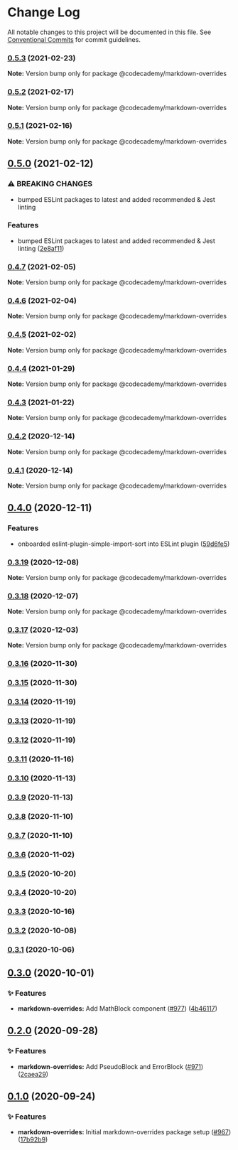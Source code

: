 # Change Log

All notable changes to this project will be documented in this file.
See [Conventional Commits](https://conventionalcommits.org) for commit guidelines.

### [0.5.3](https://github.com/Codecademy/client-modules/compare/@codecademy/markdown-overrides@0.5.2...@codecademy/markdown-overrides@0.5.3) (2021-02-23)

**Note:** Version bump only for package @codecademy/markdown-overrides





### [0.5.2](https://github.com/Codecademy/client-modules/compare/@codecademy/markdown-overrides@0.5.1...@codecademy/markdown-overrides@0.5.2) (2021-02-17)

**Note:** Version bump only for package @codecademy/markdown-overrides





### [0.5.1](https://github.com/Codecademy/client-modules/compare/@codecademy/markdown-overrides@0.5.0...@codecademy/markdown-overrides@0.5.1) (2021-02-16)

**Note:** Version bump only for package @codecademy/markdown-overrides





## [0.5.0](https://github.com/Codecademy/client-modules/compare/@codecademy/markdown-overrides@0.4.7...@codecademy/markdown-overrides@0.5.0) (2021-02-12)


### ⚠ BREAKING CHANGES

* bumped ESLint packages to latest and added recommended & Jest linting

### Features

* bumped ESLint packages to latest and added recommended & Jest linting ([2e8af11](https://github.com/Codecademy/client-modules/commit/2e8af111b372f35f1cfca28cbc22744f7489615d))



### [0.4.7](https://github.com/Codecademy/client-modules/compare/@codecademy/markdown-overrides@0.4.6...@codecademy/markdown-overrides@0.4.7) (2021-02-05)

**Note:** Version bump only for package @codecademy/markdown-overrides





### [0.4.6](https://github.com/Codecademy/client-modules/compare/@codecademy/markdown-overrides@0.4.5...@codecademy/markdown-overrides@0.4.6) (2021-02-04)

**Note:** Version bump only for package @codecademy/markdown-overrides





### [0.4.5](https://github.com/Codecademy/client-modules/compare/@codecademy/markdown-overrides@0.4.4...@codecademy/markdown-overrides@0.4.5) (2021-02-02)

**Note:** Version bump only for package @codecademy/markdown-overrides





### [0.4.4](https://github.com/Codecademy/client-modules/compare/@codecademy/markdown-overrides@0.4.3...@codecademy/markdown-overrides@0.4.4) (2021-01-29)

**Note:** Version bump only for package @codecademy/markdown-overrides





### [0.4.3](https://github.com/Codecademy/client-modules/compare/@codecademy/markdown-overrides@0.4.2...@codecademy/markdown-overrides@0.4.3) (2021-01-22)

**Note:** Version bump only for package @codecademy/markdown-overrides





### [0.4.2](https://github.com/Codecademy/client-modules/compare/@codecademy/markdown-overrides@0.4.1...@codecademy/markdown-overrides@0.4.2) (2020-12-14)

**Note:** Version bump only for package @codecademy/markdown-overrides





### [0.4.1](https://github.com/Codecademy/client-modules/compare/@codecademy/markdown-overrides@0.4.0...@codecademy/markdown-overrides@0.4.1) (2020-12-14)

**Note:** Version bump only for package @codecademy/markdown-overrides





## [0.4.0](https://github.com/Codecademy/client-modules/compare/@codecademy/markdown-overrides@0.3.19...@codecademy/markdown-overrides@0.4.0) (2020-12-11)


### Features

* onboarded eslint-plugin-simple-import-sort into ESLint plugin ([59d6fe5](https://github.com/Codecademy/client-modules/commit/59d6fe54d9af4b3ba2a88f7c234f65fc63506c0c))



### [0.3.19](https://github.com/Codecademy/client-modules/compare/@codecademy/markdown-overrides@0.3.18...@codecademy/markdown-overrides@0.3.19) (2020-12-08)

**Note:** Version bump only for package @codecademy/markdown-overrides





### [0.3.18](https://github.com/Codecademy/client-modules/compare/@codecademy/markdown-overrides@0.3.17...@codecademy/markdown-overrides@0.3.18) (2020-12-07)

**Note:** Version bump only for package @codecademy/markdown-overrides





### [0.3.17](https://github.com/Codecademy/client-modules/compare/@codecademy/markdown-overrides@0.3.16...@codecademy/markdown-overrides@0.3.17) (2020-12-03)

**Note:** Version bump only for package @codecademy/markdown-overrides





### [0.3.16](https://github.com/Codecademy/client-modules/compare/@codecademy/markdown-overrides@0.3.15...@codecademy/markdown-overrides@0.3.16) (2020-11-30)

### [0.3.15](https://github.com/Codecademy/client-modules/compare/@codecademy/markdown-overrides@0.3.14...@codecademy/markdown-overrides@0.3.15) (2020-11-30)

### [0.3.14](https://github.com/Codecademy/client-modules/compare/@codecademy/markdown-overrides@0.3.13...@codecademy/markdown-overrides@0.3.14) (2020-11-19)

### [0.3.13](https://github.com/Codecademy/client-modules/compare/@codecademy/markdown-overrides@0.3.12...@codecademy/markdown-overrides@0.3.13) (2020-11-19)

### [0.3.12](https://github.com/Codecademy/client-modules/compare/@codecademy/markdown-overrides@0.3.11...@codecademy/markdown-overrides@0.3.12) (2020-11-19)

### [0.3.11](https://github.com/Codecademy/client-modules/compare/@codecademy/markdown-overrides@0.3.10...@codecademy/markdown-overrides@0.3.11) (2020-11-16)

### [0.3.10](https://github.com/Codecademy/client-modules/compare/@codecademy/markdown-overrides@0.3.9...@codecademy/markdown-overrides@0.3.10) (2020-11-13)

### [0.3.9](https://github.com/Codecademy/client-modules/compare/@codecademy/markdown-overrides@0.3.8...@codecademy/markdown-overrides@0.3.9) (2020-11-13)

### [0.3.8](https://github.com/Codecademy/client-modules/compare/@codecademy/markdown-overrides@0.3.7...@codecademy/markdown-overrides@0.3.8) (2020-11-10)

### [0.3.7](https://github.com/Codecademy/client-modules/compare/@codecademy/markdown-overrides@0.3.6...@codecademy/markdown-overrides@0.3.7) (2020-11-10)

### [0.3.6](https://github.com/Codecademy/client-modules/compare/@codecademy/markdown-overrides@0.3.5...@codecademy/markdown-overrides@0.3.6) (2020-11-02)

### [0.3.5](https://github.com/Codecademy/client-modules/compare/@codecademy/markdown-overrides@0.3.4...@codecademy/markdown-overrides@0.3.5) (2020-10-20)

### [0.3.4](https://github.com/Codecademy/client-modules/compare/@codecademy/markdown-overrides@0.3.3...@codecademy/markdown-overrides@0.3.4) (2020-10-20)

### [0.3.3](https://github.com/Codecademy/client-modules/compare/@codecademy/markdown-overrides@0.3.2...@codecademy/markdown-overrides@0.3.3) (2020-10-16)

### [0.3.2](https://github.com/Codecademy/client-modules/compare/@codecademy/markdown-overrides@0.3.1...@codecademy/markdown-overrides@0.3.2) (2020-10-08)

### [0.3.1](https://github.com/Codecademy/client-modules/compare/@codecademy/markdown-overrides@0.3.0...@codecademy/markdown-overrides@0.3.1) (2020-10-06)

## [0.3.0](https://github.com/Codecademy/client-modules/compare/@codecademy/markdown-overrides@0.2.0...@codecademy/markdown-overrides@0.3.0) (2020-10-01)


### ✨ Features

* **markdown-overrides:** Add MathBlock component ([#977](https://github.com/Codecademy/client-modules/issues/977)) ([4b46117](https://github.com/Codecademy/client-modules/commit/4b46117f5806ce5e705a76c7d09e42a8451658f8))

## [0.2.0](https://github.com/Codecademy/client-modules/compare/@codecademy/markdown-overrides@0.1.0...@codecademy/markdown-overrides@0.2.0) (2020-09-28)


### ✨ Features

* **markdown-overrides:** Add PseudoBlock and ErrorBlock ([#971](https://github.com/Codecademy/client-modules/issues/971)) ([2caea29](https://github.com/Codecademy/client-modules/commit/2caea296b8d90bd7e69b39c999af5aea400d3036))

## [0.1.0](https://github.com/Codecademy/client-modules/compare/17b92b9225b195837293b1259c397d07f36b816b...@codecademy/markdown-overrides@0.1.0) (2020-09-24)


### ✨ Features

* **markdown-overrides:** Initial markdown-overrides package setup ([#967](https://github.com/Codecademy/client-modules/issues/967)) ([17b92b9](https://github.com/Codecademy/client-modules/commit/17b92b9225b195837293b1259c397d07f36b816b))
